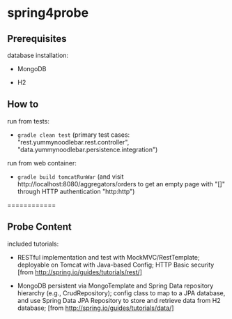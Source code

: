 spring4probe
============

## Prerequisites 

database installation:

* MongoDB 

* H2

## How to

run from tests:

* `gradle clean test` (primary test cases: "rest.yummynoodlebar.rest.controller", "data.yummynoodlebar.persistence.integration")

run from web container:

* `gradle build tomcatRunWar` (and visit http://localhost:8080/aggregators/orders to get an empty page with "[]" through HTTP authentication "http:http")

============
## Probe Content

included tutorials:

* RESTful implementation and test with MockMVC/RestTemplate; deployable on Tomcat with Java-based Config; HTTP Basic security [from http://spring.io/guides/tutorials/rest/]

* MongoDB persistent via MongoTemplate and Spring Data repository hierarchy (e.g., CrudRepository); config class to map to a JPA database, and use Spring Data JPA Repository to store and retrieve data from H2 database; [from http://spring.io/guides/tutorials/data/]

